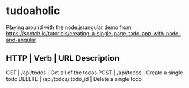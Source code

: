 # tudoaholic
Playing around with the node.js/angular demo from https://scotch.io/tutorials/creating-a-single-page-todo-app-with-node-and-angular


HTTP   | Verb	             |  URL Description
------------------------------------------------------
GET	   | /api/todos	         | Get all of the todos
POST   | /api/todos	         | Create a single todo
DELETE | /api/todos/:todo_id | Delete a single todo